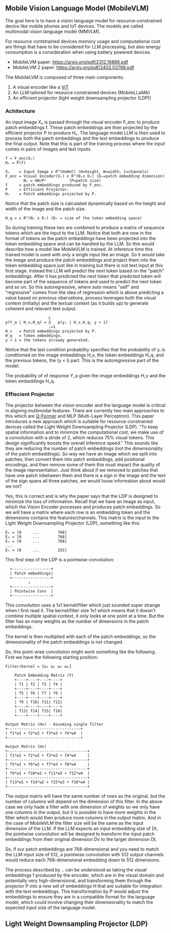 ## Mobile Vision Language Model (MobileVLM)
The goal here is to have a vision language model for resource-constrained
device like mobile phones and IoT devices. The models are called  multimodal
vision language model (MMVLM).

For resource contstrained devices memory usage and computational cost are things
that have to be considered for LLM processing, but also energy consumption is
a consideration when using battery powered devices.

* MobileLVM paper: https://arxiv.org/pdf/2312.16886.pdf
* MobileLVM 2 paper: https://arxiv.org/pdf/2402.03766.pdf

The MobileLVM is composed of three main components:
1. A visual encoder  like a [ViT](vit.md)
2. An LLM tailored for resource constrained devices (MobileLLaMA)
3. An efficient projector (light weight downsampling projector (LDP))

### Achitecture
An input image Xᵥ is passed through the visual encoder F_enc to produce patch
embeddings f. These patch embeddings are then projected by the efficient
projector P to produce Hᵥ. The language model LLM is then used to process both
the patch embeddings and the text embeddings to produce the final output. Note
that this is part of the training process where the input comes in pairs of
images and text inputs.
```
f = F_enc(Xᵥ)
Hᵥ = P(f)

Xᵥ    = Input Image ε R^(HxWxC) (H=height, W=width, C=channels)
F_enc = Visual Encoder(Xᵥ) ε R^(Nᵥx Dᵥ) (Dᵥ=patch embedding dimension)
        Nᵥ = HW/P²          (P=patch size)
f     = patch embeddings produced by F_enc.
P     = Efficient Projector.
Hᵥ    = Patch embeddings projected by P.
```
Notice that the patch size is calculated dynamically based on the height and
width of the image and the patch size. 

```
H_q = ε R^(Nₜ x Dₜ) (Dₜ = size of the token embedding space)
```
So during training these two are combined to produce a matrix of sequence
tokens which are the input to the LLM. Notice that both are now in the format
of tokens as the patch embeddings have been projected into the token embedding
space and can be handled by the LLM. So this would describe how a model like
MobileVLM is trained. At inference time this trained model is used with only
a single input like an image. So it would take the image and produce the patch
embeddings and project them into the token embedding space just like in training
but there is not text input at this first stage. Instead the LLM will predict
the next token based on the "patch" embeddings. After it has predicted the next
token that predicted token will become part of the sequence of tokens and used
to predict the next token and so on. So this autoregressive, where auto means
"self" and "regressive" comes from the idea of regression which is above
predicting a value based on previous obervations, process leverages both the
visual context (initially) and the textual context (as it builds up) to generate
coherent and relevant text output.
```
                   L
p(Y_a | H_v,H_q) = ∏   p(yᵢ | H_v,H_q, y < i)
                   ᵢ=1
H_v   = Patch embeddings projected by P.
H_q   = Token embeddings.
y < 1 = the tokens already generated.
```
Notice that the last condition probability specifies that the probability of
yᵢ is conditioned on the image embeddings H_v, the token embeddings H_q, and
the previous tokens, the (y < i) part. This is the autoregressive part of the
model.

The probability of of response Y_a given the image embeddings H_v and the token
embeddings H_q.


### Effiecient Projector
The projector between the vision encoder and the language model is critical in
aligning multimodal features. There are currently two main approaches to this
which are [Q-Former](blip2.md) and MLP (Multi-Layer Perceptron).
This paper introduces a new approach which is suitable for resource-constrained
devices called the Light Weight Downsampling Projector (LDP).
"To keep spatial information and to minimize the computational cost, we make use
of a convolution with a stride of 2, which reduces 75% visual tokens. This
design significantly boosts the overall inference speed."
This sounds like they are reducing the number of patch embeddings (not the
dimensionality of the patch embeddings).
So way we have an image which we split into patches, then convert them into
patch embeddings, add positional encodings, and then remove some of them this
must impact the quality of the image representation. Just think about if we
removed to patches that have one patch inbetween them and there is a sign in
the image and the text of the sign spans all three patches, we would loose
information about would we not?

Yes, this is correct and is why the paper says that the LDP is designed to
minimize the loss of information. 
Recall that we have an image as input, which the Vision Encoder processes and
produces patch embeddings. So we will have a matrix where each row is an
embedding token and the dimensions contains the features/channels.
This matrix is the input to the Light Weight Downsampling Projector (LDP),
something like this:
```
E₁ = [0     ...        768]
E₂ = [0     ...        768]
E₃ = [0     ...        768]
...
Eₙ = [0     ...        255]
```
This first step of the LDP is a pointwise convolution:
```
  +-----------------+
  | Patch embeddings|
  +-----------------+
          ↓
  +-----------------+
  | Pointwise Conv  |
  +-----------------+
```
This convolution uses a 1x1 kernel/filter which just sounded super strange when
I first read it. The kernel/filter size 1x1 which means that it doesn't combine
multiple spatial context, it only looks at one point at a time. But the filter
has an many weights as the number of dimensions in the patch embeddings.

The kernel is then multiplied with each of the patch embeddings, so the
dimensionality of the patch embeddings is not changed.

So, this point-wise convolution might work something like the following. First
we have the following starting position:
```
Filter/kernel = [w₁ w₂ w₃ w₄]

    Patch Embedding Matrix (f)
    +----+----+----+----+
    | f1 | f2 | f3 | f4 |
    +----+----+----+----+
    | f5 | f6 | f7 | f8 |
    +----+----+----+----+
    | f9 | f10| f11| f12|
    +----+----+----+----+
    | f13| f14| f15| f16|
    +----+----+----+----+

```

```
Output Matrix (Hv) - Assuming single filter
+--------------------------------+
| f1*w1 + f2*w2 + f3*w3 + f4*w4  |
+--------------------------------+
```

```
Output Matrix (Hv)
+-----------------------------------+
| f1*w1 + f2*w2 + f3*w3 + f4*w4     |
+-----------------------------------+
| f5*w1 + f6*w2 + f7*w3 + f8*w4     |
+-----------------------------------+
| f9*w1 + f10*w2 + f11*w3 + f12*w4  |
+-----------------------------------+
| f13*w1 + f14*w2 + f15*w3 + f16*w4 |
+-----------------------------------+
```
The output matrix will have the same number of rows as the original, but the
number of columns will depend on the dimension of this filter. In the above case
we only hade a filter with one dimension of weights so we only have one columns
in the output, but it is possible to have more weights in the filter which would
then produce more columns in the output matrix.
And in the case of MobileVLM the filter size will be the same as the input
dimension of the LLM.
If the LLM expects an input embedding size of Dt, the pointwise convolution will
be designed to transform the input patch embeddings from their original
dimension Dv to the target dimension Dt.

So, if our patch embeddings are 768-dimensional and you need to match the LLM
input size of 512, a pointwise convolution with 512 output channels would reduce
each 768-dimensional embedding down to 512 dimensions.


The process described by ..
can be understood as taking the visual embeddings f produced by the encoder,
which are in the visual domain and potentially very high-dimensional, and
transforming them through the projector P into a new set of embeddings 
H that are suitable for integration with the text embeddings. This
transformation by P would adjust the embeddings to ensure they are in a
compatible format for the language model, which could involve changing their
dimensionality to match the expected input size of the language model.

## Light Weight Downsampling Projector (LDP)


